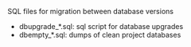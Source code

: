 SQL files for migration between database versions

- dbupgrade_*.sql: sql script for database upgrades
- dbempty_*.sql: dumps of clean project databases

